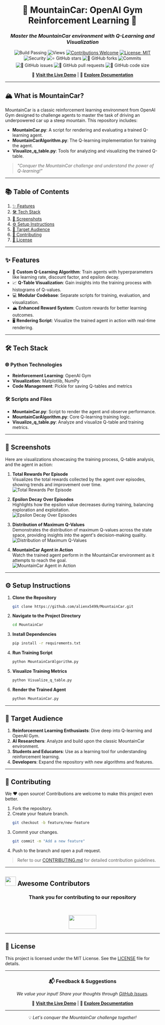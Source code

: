 
<div align="center">

# 🌟 **MountainCar: OpenAI Gym Reinforcement Learning** 🌟  
### *Master the MountainCar environment with Q-Learning and Visualization*

![Build Passing](https://img.shields.io/badge/build-passing-success?style=flat-square)
![Views](https://hits.dwyl.com/alienx5499/MountainCar.svg)
[![Contributions Welcome](https://img.shields.io/badge/contributions-welcome-brightgreen.svg?style=flat-square)](https://github.com/alienx5499/MountainCar/blob/main/CONTRIBUTING.md)
[![License: MIT](https://custom-icon-badges.herokuapp.com/github/license/alienx5499/MountainCar?logo=law&logoColor=white)](https://github.com/alienx5499/MountainCar/blob/main/LICENSE)
![Security](https://snyk.io/test/github/dwyl/hapi-auth-jwt2/badge.svg?targetFile=package.json)
![⭐ GitHub stars](https://img.shields.io/github/stars/alienx5499/MountainCar?style=social)
![🍴 GitHub forks](https://img.shields.io/github/forks/alienx5499/MountainCar?style=social)
![Commits](https://badgen.net/github/commits/alienx5499/MountainCar)
![🐛 GitHub issues](https://img.shields.io/github/issues/alienx5499/MountainCar)
![📂 GitHub pull requests](https://img.shields.io/github/issues-pr/alienx5499/MountainCar)
![💾 GitHub code size](https://img.shields.io/github/languages/code-size/alienx5499/MountainCar)

🔗 **[Visit the Live Demo](#)** | 📑 **[Explore Documentation](#)**

</div>

---

## **🏔️ What is MountainCar?**

MountainCar is a classic reinforcement learning environment from OpenAI Gym designed to challenge agents to master the task of driving an underpowered car up a steep mountain. This repository includes:
- **MountainCar.py**: A script for rendering and evaluating a trained Q-learning agent.
- **MountainCarAlgorithm.py**: The Q-learning implementation for training the agent.
- **Visualize_q_table.py**: Tools for analyzing and visualizing the trained Q-table.

> *"Conquer the MountainCar challenge and understand the power of Q-learning!"*

---

## **📚 Table of Contents**
1. [✨ Features](#-features)
2. [🛠️ Tech Stack](#️-tech-stack)
3. [📸 Screenshots](#-screenshots)
4. [⚙️ Setup Instructions](#️-setup-instructions)
5. [🎯 Target Audience](#-target-audience)
6. [🤝 Contributing](#-contributing)
7. [📜 License](#-license)

---

## **✨ Features**  
- 🚗 **Custom Q-Learning Algorithm**: Train agents with hyperparameters like learning rate, discount factor, and epsilon decay.
- 📈 **Q-Table Visualization**: Gain insights into the training process with histograms of Q-values.
- 💻 **Modular Codebase**: Separate scripts for training, evaluation, and visualization.
- 🏔️ **Enhanced Reward System**: Custom rewards for better learning outcomes.
- 🖥️ **Rendering Script**: Visualize the trained agent in action with real-time rendering.

---

## **🛠️ Tech Stack**

### 🌐 **Python Technologies**
- **Reinforcement Learning**: OpenAI Gym
- **Visualization**: Matplotlib, NumPy
- **Code Management**: Pickle for saving Q-tables and metrics

### 🛠️ **Scripts and Files**
- **MountainCar.py**: Script to render the agent and observe performance.
- **MountainCarAlgorithm.py**: Core Q-learning training logic.
- **Visualize_q_table.py**: Analyze and visualize Q-table and training metrics.

---

## **📸 Screenshots**
Here are visualizations showcasing the training process, Q-table analysis, and the agent in action:

1. **Total Rewards Per Episode**  
   Visualizes the total rewards collected by the agent over episodes, showing trends and improvement over time.  
   ![Total Rewards Per Episode](https://github.com/user-attachments/assets/8b4cf6f8-083c-4f9e-b136-37f157e5d892)

2. **Epsilon Decay Over Episodes**  
   Highlights how the epsilon value decreases during training, balancing exploration and exploitation.  
   ![Epsilon Decay Over Episodes](https://github.com/user-attachments/assets/c4ef1a48-45af-4820-bfb3-3412d62fcbfe)

3. **Distribution of Maximum Q-Values**  
   Demonstrates the distribution of maximum Q-values across the state space, providing insights into the agent's decision-making quality.  
   ![Distribution of Maximum Q-Values](https://github.com/user-attachments/assets/d09e7b79-bf1c-4c12-a261-1c969481d8e5)

4. **MountainCar Agent in Action**  
   Watch the trained agent perform in the MountainCar environment as it attempts to reach the goal.  
   ![MountainCar Agent in Action]()
   


---

## **⚙️ Setup Instructions**

1. **Clone the Repository**
   ```bash
   git clone https://github.com/alienx5499/MountainCar.git
   ```
2. **Navigate to the Project Directory**
   ```bash
   cd MountainCar
   ```
3. **Install Dependencies**
   ```bash
   pip install -r requirements.txt
   ```
4. **Run Training Script**
   ```bash
   python MountainCarAlgorithm.py
   ```
5. **Visualize Training Metrics**
   ```bash
   python Visualize_q_table.py
   ```
6. **Render the Trained Agent**
   ```bash
   python MountainCar.py
   ```

---

## **🎯 Target Audience**

1. **Reinforcement Learning Enthusiasts**: Dive deep into Q-learning and OpenAI Gym.
2. **AI Researchers**: Analyze and build upon the classic MountainCar environment.
3. **Students and Educators**: Use as a learning tool for understanding reinforcement learning.
4. **Developers**: Expand the repository with new algorithms and features.

---

## **🤝 Contributing**

We ❤️ open source! Contributions are welcome to make this project even better.  
1. Fork the repository.  
2. Create your feature branch.  
   ```bash
   git checkout -b feature/new-feature
   ```
3. Commit your changes.  
   ```bash
   git commit -m "Add a new feature"
   ```
4. Push to the branch and open a pull request.

> Refer to our [CONTRIBUTING.md](CONTRIBUTING.md) for detailed contribution guidelines.

---

## <img src="https://fonts.gstatic.com/s/e/notoemoji/latest/1f31f/512.webp" width="35" height="30"> Awesome Contributors

<div align="center">
	<h3>Thank you for contributing to our repository</h3><br>
	<p align="center">
		<a href="https://github.com/alienx5499/MountainCar/contributors">
			<img src="https://contrib.rocks/image?repo=alienx5499/MountainCar" width="90" height="45" />
		</a>
	</p>
</div>

---

## **📜 License**

This project is licensed under the MIT License. See the [LICENSE](LICENSE) file for details.

---

<div align="center">

### 📬 **Feedback & Suggestions**
*We value your input! Share your thoughts through [GitHub Issues](https://github.com/alienx5499/MountainCar/issues).*


🔗 **[Visit the Live Demo](#)** | 📑 **[Explore Documentation](#)** 

---


💡 *Let's conquer the MountainCar challenge together!*

</div>

